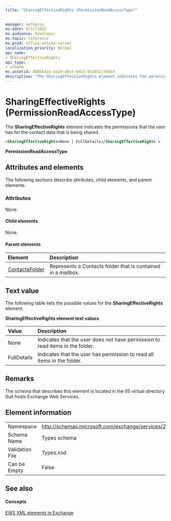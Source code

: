 ```yaml
---
title: "SharingEffectiveRights (PermissionReadAccessType)"
 
 
manager: sethgros
ms.date: 9/17/2015
ms.audience: Developer
ms.topic: reference
ms.prod: office-online-server
localization_priority: Normal
api_name:
- SharingEffectiveRights
api_type:
- schema
ms.assetid: 808bb4a1-aa2d-48c5-94b3-551b52c348bd
description: "The SharingEffectiveRights element indicates the permissions that the user has for the contact data that is being shared."
---
```


# SharingEffectiveRights (PermissionReadAccessType)

The **SharingEffectiveRights** element indicates the permissions that the user has for the contact data that is being shared. 
  
```XML
<SharingEffectiveRights>None | FullDetails</SharingEffectiveRights >
```

 **PermissionReadAccessType**
## Attributes and elements

The following sections describe attributes, child elements, and parent elements.
  
### Attributes

None.
  
#### Child elements

None.
  
#### Parent elements

|**Element**|**Description**|
|:-----|:-----|
|[ContactsFolder](contactsfolder.md) <br/> |Represents a Contacts folder that is contained in a mailbox.  <br/> |
   
## Text value

The following table lists the possible values for the **SharingEffectiveRights** element. 
  
**SharingEffectiveRights element text values**

|**Value**|**Description**|
|:-----|:-----|
|None  <br/> |Indicates that the user does not have permission to read items in the folder.  <br/> |
|FullDetails  <br/> |Indicates that the user has permission to read all items in the folder.  <br/> |
   
## Remarks

The schema that describes this element is located in the IIS virtual directory that hosts Exchange Web Services.
  
## Element information

|||
|:-----|:-----|
|Namespace  <br/> |http://schemas.microsoft.com/exchange/services/2006/types  <br/> |
|Schema Name  <br/> |Types schema  <br/> |
|Validation File  <br/> |Types.xsd  <br/> |
|Can be Empty  <br/> |False  <br/> |
   
## See also

#### Concepts

[EWS XML elements in Exchange](ews-xml-elements-in-exchange.md)

